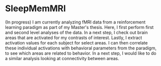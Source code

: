 # SleepMemMRI
(In progress) I am currently analyzing fMRI data from a reinforcement learning paradigm as part of my Master's thesis. Here, I first perform first and second level analyses of the data. In a next step, I  check out brain areas that are activated for my contrasts of interest. Lastly, I extract activation values for each subject for select areas. I can then correlate these individual activations with behavioral parameters from the paradigm, to see which areas are related to behavior.
In a next step, I would like to do a similar analysis looking at connectivity between areas.
